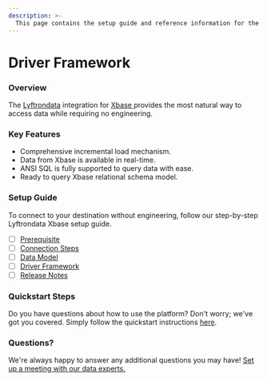 ```yaml
---
description: >-
  This page contains the setup guide and reference information for the Xbase source connector.
---
```


# Driver Framework

### Overview

The [Lyftrondata](https://www.lyftrondata.com/) integration for [Xbase](https://www.lyftrondata.com/integration/xbase/)[ ](https://www.lyftrondata.com/integration/xbase/)provides the most natural way to access data while requiring no engineering.

### Key Features

* Comprehensive incremental load mechanism.
* Data from Xbase is available in real-time.&#x20;
* ANSI SQL is fully supported to query data with ease.
* Ready to query Xbase relational schema model.

### Setup Guide

To connect to your destination without engineering, follow our step-by-step Lyftrondata Xbase setup guide.

* [ ] [Prerequisite](../../technology-analytics/xbase/prerequisite.md)
* [ ] [Connection Steps](../../technology-analytics/xbase/connection-steps.md)
* [ ] [Data Model](../../technology-analytics/xbase/data-model/)
* [ ] [Driver Framework](../../technology-analytics/xbase/driver-framework/)
* [ ] [Release Notes](../../technology-analytics/xbase/release-notes.md)

### Quickstart Steps

Do you have questions about how to use the platform? Don't worry; we've got you covered. Simply follow the quickstart instructions [here](../../../quickstart-steps.md).

### Questions? <a href="#questions" id="questions"></a>

We're always happy to answer any additional questions you may have! [Set up a meeting with our data experts.](https://www.lyftrondata.com/book-a-meeting/)


